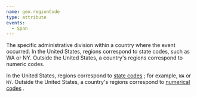 ```yaml
---
name: geo.regionCode
type: attribute
events:
  - Span
---
```


The specific administrative division within a country where the event occurred. In the United States, regions correspond to state codes, such as WA or NY. Outside the United States, a country's regions correspond to numeric codes.

In the United States, regions correspond to [state codes](http://pe.usps.gov/text/pub28/28apb.htm "Link opens in a new window.") ; for example, `WA` or `NY`. Outside the United States, a country's regions correspond to [numerical codes](http://geolite.maxmind.com/download/geoip/misc/region_codes.csv "Link opens in a new window.") .